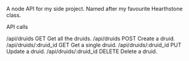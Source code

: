 A node API for my side project. Named after my favourite Hearthstone class.

API calls

/api/druids				GET		Get all the druids.
/api/druids				POST	Create a druid.
/api/druids/:druid_id	GET 	Get a single druid.
/api/druids/:druid_id	PUT 	Update a druid.
/api/druids/:druid_id	DELETE 	Delete a druid.